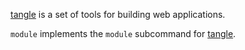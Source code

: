 [tangle](https://github.com/tanglejs/tangle) is a set of tools
for building web applications.

`module` implements the `module` subcommand for
[tangle](https://github.com/tanglejs/tangle).
